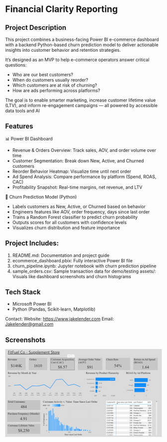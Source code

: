 # Financial Clarity Reporting

## Project Description
This project combines a business-facing Power BI e-commerce dashboard with a backend Python-based churn prediction model to deliver actionable insights into customer behavior and retention strategies.

It’s designed as an MVP to help e-commerce operators answer critical questions:
- Who are our best customers?
- When do customers usually reorder?
- Which customers are at risk of churning?
- How are ads performing across platforms?

The goal is to enable smarter marketing, increase customer lifetime value (LTV), and inform re-engagement campaigns — all powered by accessible data tools and AI

## Features
📊 Power BI Dashboard
- Revenue & Orders Overview: Track sales, AOV, and order volume over time
- Customer Segmentation: Break down New, Active, and Churned customers
- Reorder Behavior Heatmap: Visualize time until next order
- Ad Spend Analysis: Compare performance by platform (Spend, ROAS, CAC)
- Profitability Snapshot: Real-time margins, net revenue, and LTV

🤖 Churn Prediction Model (Python)
- Labels customers as New, Active, or Churned based on behavior
- Engineers features like AOV, order frequency, days since last order
- Trains a Random Forest classifier to predict churn probability
- Outputs scores for all customers with confidence levels
- Visualizes churn distribution and feature importance

## Project Includes:
1. README.md: Documentation and project guide
2. ecommerce_dashboard.pbix: Fully interactive Power BI file
3. churn_pipeline.ipynb: Jupyter notebook with churn prediction pipeline
4. sample_orders.csv: Sample transaction data for demo/testing
assets/: Visuals like dashboard screenshots and churn histograms

## Tech Stack
- Microsoft Power BI
- Python (Pandas, Scikit-learn, Matplotlib)
  
Contact: 
Website: https://www.jakelender.com
Email: Jakelender@gmail.com

## Screenshots
![alt text](https://github.com/JacobLender/Ecommerce-Insights/blob/871e528974e4b27ccba50bfd046d51e71cb77069/Ecommercedash.png)
